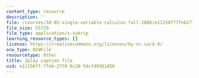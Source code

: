 ```yaml
---
content_type: resource
description: ''
file: /courses/18-01-single-variable-calculus-fall-2006/e11156ff7feb27f86c205dcfd9361d56_Pd2xP5zDsRw.srt
file_size: 55729
file_type: application/x-subrip
learning_resource_types: []
license: https://creativecommons.org/licenses/by-nc-sa/4.0/
ocw_type: OCWFile
resourcetype: Other
title: 3play caption file
uid: e11156ff-7feb-27f8-6c20-5dcfd9361d56
---
```

